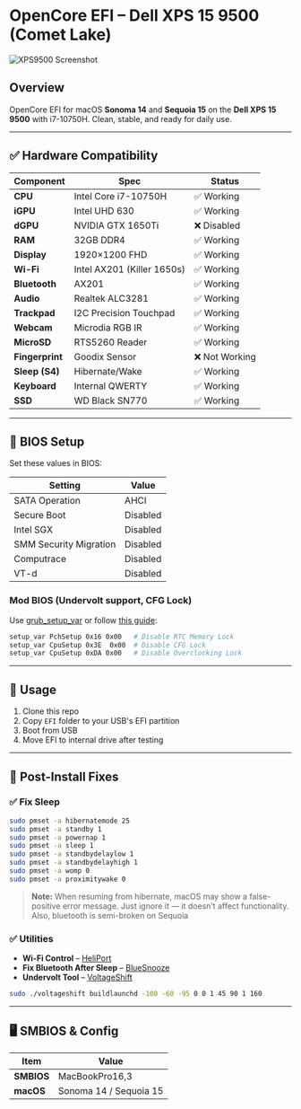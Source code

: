 # OpenCore EFI – Dell XPS 15 9500 (Comet Lake)

![XPS9500 Screenshot](https://github.com/user-attachments/assets/325c1f4d-6df3-4e3f-8eb5-3f66e4b5debb)

## Overview
OpenCore EFI for macOS **Sonoma 14** and **Sequoia 15** on the **Dell XPS 15 9500** with i7-10750H. Clean, stable, and ready for daily use.

---

## ✅ Hardware Compatibility

| Component        | Spec                                | Status       |
|------------------|--------------------------------------|--------------|
| **CPU**          | Intel Core i7-10750H                 | ✅ Working    |
| **iGPU**         | Intel UHD 630                        | ✅ Working    |
| **dGPU**         | NVIDIA GTX 1650Ti                    | ❌ Disabled   |
| **RAM**          | 32GB DDR4                            | ✅ Working    |
| **Display**      | 1920×1200 FHD                        | ✅ Working    |
| **Wi-Fi**        | Intel AX201 (Killer 1650s)           | ✅ Working    |
| **Bluetooth**    | AX201                                | ✅ Working    |
| **Audio**        | Realtek ALC3281                      | ✅ Working    |
| **Trackpad**     | I2C Precision Touchpad               | ✅ Working    |
| **Webcam**       | Microdia RGB IR                      | ✅ Working    |
| **MicroSD**      | RTS5260 Reader                       | ✅ Working    |
| **Fingerprint**  | Goodix Sensor                        | ❌ Not Working |
| **Sleep (S4)**   | Hibernate/Wake                       | ✅ Working    |
| **Keyboard**     | Internal QWERTY                      | ✅ Working    |
| **SSD**          | WD Black SN770                       | ✅ Working    |

---

## 🔧 BIOS Setup

Set these values in BIOS:

| Setting                  | Value       |
|--------------------------|-------------|
| SATA Operation           | AHCI        |
| Secure Boot              | Disabled    |
| Intel SGX                | Disabled    |
| SMM Security Migration   | Disabled    |
| Computrace               | Disabled    |
| VT-d                     | Disabled    |

### Mod BIOS (Undervolt support, CFG Lock)

Use [grub_setup_var](https://github.com/XDleader555/grub_setup_var/releases) or follow [this guide](https://linustechtips.com/topic/1323151-dell-xps-9700-undervolting-the-complete-guide/):

```bash
setup_var PchSetup 0x16 0x00   # Disable RTC Memory Lock  
setup_var CpuSetup 0x3E  0x00  # Disable CFG Lock  
setup_var CpuSetup 0xDA 0x00   # Disable Overclocking Lock  
```

---

## 🚀 Usage

1. Clone this repo  
2. Copy `EFI` folder to your USB's EFI partition  
3. Boot from USB  
4. Move EFI to internal drive after testing  

---

## 🔧 Post-Install Fixes

### ✅ Fix Sleep
```bash
sudo pmset -a hibernatemode 25
sudo pmset -a standby 1
sudo pmset -a powernap 1
sudo pmset -a sleep 1
sudo pmset -a standbydelaylow 1
sudo pmset -a standbydelayhigh 1
sudo pmset -a womp 0
sudo pmset -a proximitywake 0
```

> **Note:** When resuming from hibernate, macOS may show a false-positive error message. Just ignore it — it doesn’t affect functionality. Also, bluetooth is semi-broken on Sequoia

### ✅ Utilities
- **Wi-Fi Control** – [HeliPort](https://github.com/OpenIntelWireless/HeliPort)
- **Fix Bluetooth After Sleep** – [BlueSnooze](https://github.com/odlp/bluesnooze)
- **Undervolt Tool** – [VoltageShift](https://github.com/sicreative/VoltageShift)

```bash
sudo ./voltageshift buildlaunchd -100 -60 -95 0 0 1 45 90 1 160
```

---

## 🖥 SMBIOS & Config

| Item         | Value               |
|--------------|---------------------|
| **SMBIOS**   | MacBookPro16,3      |
| **macOS**    | Sonoma 14 / Sequoia 15 |
